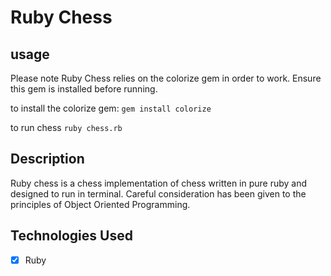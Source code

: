 # Ruby Chess

## usage

Please note Ruby Chess relies on the colorize gem in order to work.  Ensure this gem is installed before running.

to install the colorize gem:
`gem install colorize`

to run chess
`ruby chess.rb`

## Description

Ruby chess is a chess implementation of chess written in pure ruby and designed to run in terminal. Careful consideration has been given to the principles of Object Oriented Programming.

## Technologies Used

- [X] Ruby
